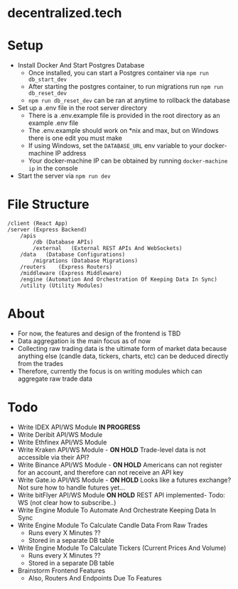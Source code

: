 # decentralized.tech

# Setup

- Install Docker And Start Postgres Database
    - Once installed, you can start a Postgres container via `npm run db_start_dev`
    - After starting the postgres container, to run migrations run `npm run db_reset_dev`
    - `npm run db_reset_dev` can be ran at anytime to rollback the database
- Set up a .env file in the root server directory
    - There is a .env.example file is provided in the root directory as an example .env file
    - The .env.example should work on *nix and max, but on Windows there is one edit you must make
    - If using Windows, set the `DATABASE_URL` env variable to your docker-machine IP address
    - Your docker-machine IP can be obtained by running `docker-machine ip` in the console
- Start the server via `npm run dev`

# File Structure
```
/client (React App)
/server (Express Backend)
    /apis
        /db (Database APIs)
        /external   (External REST APIs And WebSockets)
    /data   (Database Configurations)
        /migrations (Database Migrations)
    /routers    (Express Routers)
    /middleware (Express Middleware)
    /engine (Automation And Orchestration Of Keeping Data In Sync)
    /utility (Utility Modules)
```

# About
- For now, the features and design of the frontend is TBD
- Data aggregation is the main focus as of now
- Collecting raw trading data is the ultimate form of market data because anything else (candle data, tickers, charts, etc) can be deduced directly from the trades
- Therefore, currently the focus is on writing modules which can aggregate raw trade data

# Todo
- Write IDEX API/WS Module **IN PROGRESS**
- Write Deribit API/WS Module
- Write Ethfinex API/WS Module
- Write Kraken API/WS Module - **ON HOLD** Trade-level data is not accessible via their API?
- Write Binance API/WS Module - **ON HOLD** Americans can not register for an account, and therefore can not receive an API key
- Write Gate.io API/WS Module - **ON HOLD** Looks like a futures exchange? Not sure how to handle futures yet...
- Write bitFlyer API/WS Module **ON HOLD** REST API implemented- Todo: WS (not clear how to subscribe..)
- Write Engine Module To Automate And Orchestrate Keeping Data In Sync
- Write Engine Module To Calculate Candle Data From Raw Trades
    - Runs every X Minutes ??
    - Stored in a separate DB table
- Write Engine Module To Calculate Tickers (Current Prices And Volume)
    - Runs every X Minutes ??
    - Stored in a separate DB table
- Brainstorm Frontend Features
    - Also, Routers And Endpoints Due To Features